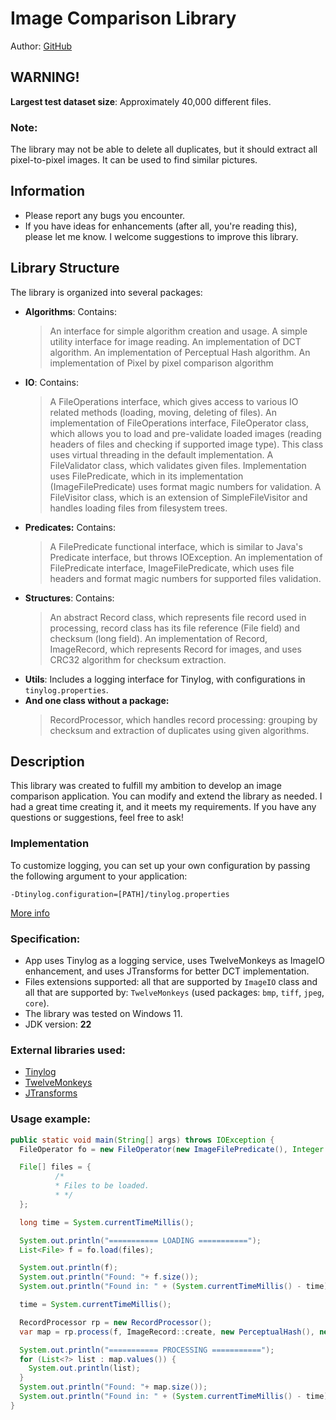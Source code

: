 # Image Comparison Library

Author: [GitHub](https://github.com/maksik997)

## WARNING!

**Largest test dataset size**: Approximately 40,000 different files.

### Note:
The library may not be able to delete all duplicates, but it should extract all pixel-to-pixel images.
It can be used to find similar pictures.

## Information

- Please report any bugs you encounter.
- If you have ideas for enhancements (after all, you're reading this), please let me know. I welcome suggestions to improve this library.

## Library Structure

The library is organized into several packages:

- **Algorithms**: Contains:
  > An interface for simple algorithm creation and usage.
  > A simple utility interface for image reading.
  > An implementation of DCT algorithm.
  > An implementation of Perceptual Hash algorithm.
  > An implementation of Pixel by pixel comparison algorithm
- **IO**: Contains:
  > A FileOperations interface, which gives access to various IO related methods (loading, moving, deleting of files).
  > An implementation of FileOperations interface, FileOperator class, which allows you to load and pre-validate loaded images (reading headers of files and checking if supported image type). This class uses virtual threading in the default implementation.
  > A FileValidator class, which validates given files. Implementation uses FilePredicate, which in its implementation (ImageFilePredicate) uses format magic numbers for validation.
  > A FileVisitor class, which is an extension of SimpleFileVisitor and handles loading files from filesystem trees. 
- **Predicates:** Contains:
  > A FilePredicate functional interface, which is similar to Java's Predicate interface, but throws IOException.
  > An implementation of FilePredicate interface, ImageFilePredicate, which uses file headers and format magic numbers for supported files validation.
- **Structures**: Contains:
  > An abstract Record class, which represents file record used in processing, record class has its file reference (File field) and checksum (long field).
  > An implementation of Record, ImageRecord, which represents Record for images, and uses CRC32 algorithm for checksum extraction. 
- **Utils**: Includes a logging interface for Tinylog, with configurations in `tinylog.properties`.
- **And one class without a package:**
  > RecordProcessor, which handles record processing: grouping by checksum and extraction of duplicates using given algorithms.

## Description

This library was created to fulfill my ambition to develop an image comparison application. You can modify and extend the library as needed. I had a great time creating it, and it meets my requirements. If you have any questions or suggestions, feel free to ask!

### Implementation
To customize logging, you can set up your own configuration by passing the following argument to your application:
```properties
-Dtinylog.configuration=[PATH]/tinylog.properties
```
[More info](https://tinylog.org/v2/configuration/)

### Specification: 
- App uses Tinylog as a logging service, uses TwelveMonkeys as ImageIO enhancement, and uses JTransforms for better DCT implementation.
- Files extensions supported: all that are supported by `ImageIO` class and all that are supported by: `TwelveMonkeys` (used packages: `bmp`, `tiff`, `jpeg`, `core`).
- The library was tested on Windows 11.
- JDK version: **22**

### External libraries used:
- [Tinylog](https://tinylog.org/v2/)
- [TwelveMonkeys](https://github.com/haraldk/TwelveMonkeys)
- [JTransforms](https://github.com/wendykierp/JTransforms)

### Usage example:
```java
public static void main(String[] args) throws IOException {
  FileOperator fo = new FileOperator(new ImageFilePredicate(), Integer.MAX_VALUE);

  File[] files = {
          /*
          * Files to be loaded.
          * */
  };

  long time = System.currentTimeMillis();

  System.out.println("=========== LOADING ===========");
  List<File> f = fo.load(files);

  System.out.println(f);
  System.out.println("Found: "+ f.size());
  System.out.println("Found in: " + (System.currentTimeMillis() - time) + " milliseconds");

  time = System.currentTimeMillis();

  RecordProcessor rp = new RecordProcessor();
  var map = rp.process(f, ImageRecord::create, new PerceptualHash(), new PixelByPixel());

  System.out.println("=========== PROCESSING ===========");
  for (List<?> list : map.values()) {
    System.out.println(list);
  }
  System.out.println("Found: "+ map.size());
  System.out.println("Found in: " + (System.currentTimeMillis() - time) + " milliseconds");
}
```